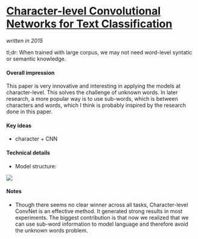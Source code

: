 # [Character-level Convolutional Networks for Text Classification](https://arxiv.org/abs/1509.01626)

_written in 2015_

tl;dr: When trained with large corpus, we may not need word-level syntatic or semantic knowledge.

#### Overall impression
This paper is very innovative and interesting in applying the models at character-level. This solves the challenge of unknown words. In later research, a more popular way is to use sub-words, which is between characters and words, which I think is probably inspired by the research done in this paper.

#### Key ideas
- character + CNN

#### Technical details
- Model structure:

![](https://miro.medium.com/max/1200/0*fovAEUSdSkbsnJw5.png)



#### Notes
- Though there seems no clear winner across all tasks, Character-level ConvNet is an effective method. It generated strong results in most experiments. The biggest contribution is that now we realized that we can use sub-word information to model language and therefore avoid the unknown words problem.
